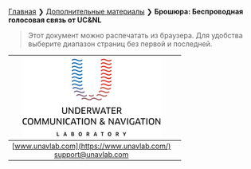 [Главная](/README_RU) ❯ [Дополнительные материалы](/misc_ru) ❯ **Брошюра: Беспроводная голосовая связь от UC&NL**

> Этот документ можно распечатать из браузера. Для удобства выберите диапазон страниц без первой и последней.

<div style="page-break-after: always;"></div>

| ![logo](/documentation/sm_logo.png) |   |
| :---: | ---: |
| [www.unavlab.com](https://www.unavlab.com/) <br/> [support@unavlab.com](mailto:support@unavlab.com) |  |





<div style="page-break-after: always;"></div>
